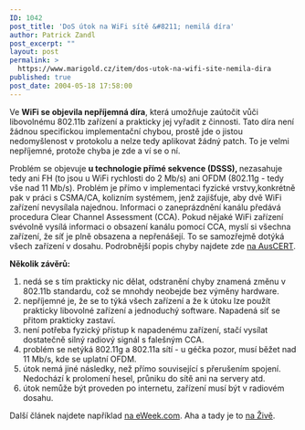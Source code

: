 ```yaml
---
ID: 1042
post_title: 'DoS útok na WiFi sítě &#8211; nemilá díra'
author: Patrick Zandl
post_excerpt: ""
layout: post
permalink: >
  https://www.marigold.cz/item/dos-utok-na-wifi-site-nemila-dira
published: true
post_date: 2004-05-18 17:58:00
---
```

<P>Ve <STRONG>WiFi se objevila nepříjemná díra</STRONG>, která umožňuje zaútočit vůči libovolnému 802.11b zařízení a prakticky jej vyřadit z činnosti. Tato díra není žádnou specifickou implementační chybou, prostě jde o jistou nedomyšlenost v protokolu a nelze tedy aplikovat žádný patch. To je velmi nepříjemné, protože chyba je zde a ví se o ní. </P>
<P>Problém se objevuje <STRONG>u technologie přímé sekvence (DSSS), </STRONG>nezasahuje tedy ani FH (to jsou u WiFi rychlosti do 2 Mb/s) ani OFDM (802.11g - tedy vše nad 11 Mb/s). Problém je přímo v implementaci fyzické vrstvy,konkrétně pak v práci s CSMA/CA, kolizním systémem, jenž zajišťuje, aby dvě WiFi zařízení nevysílala najednou.&#160;Informaci o zaneprázdnění kanálu&#160;předává procedura Clear Channel Assessment (CCA). Pokud nějaké WiFi zařízení svévolně vysílá informaci o obsazení kanálu pomocí CCA, myslí si všechna zařízení, že síť je plně obsazena a nepřenášejí. To se samozřejmě dotýká všech zařízení v dosahu. Podrobnější popis chyby najdete zde <A href="http://www.auscert.org.au/render.html?it=4091" target=_blank>na AusCERT</A>.</P>
<P><STRONG>Několik závěrů:</STRONG> </P>
<OL>
<LI>nedá se s tím prakticky nic dělat, odstranění chyby znamená změnu v 802.11b standardu, což se mnohdy neobejde bez výměny hardware. </LI>
<LI>nepříjemné je, že se to týká všech zařízení a že k útoku lze použít prakticky libovolné zařízení a jednoduchý software. Napadená síť se přitom prakticky zastaví. </LI>
<LI>není potřeba fyzický přístup k napadenému zařízení, stačí vysílat dostatečně silný radiový signál s falešným CCA. </LI>
<LI>problém se netýká 802.11g a 802.11a sítí - u géčka pozor, musí běžet nad 11 Mb/s, kde se uplatní OFDM. </LI>
<LI>útok nemá jiné následky, než přímo související s přerušením spojení. Nedochází k prolomení hesel, průniku do sítě ani na servery atd. </LI>
<LI>útok nemůže být proveden po internetu, zařízení musí být v radiovém dosahu. </LI></OL>
<P>Další článek najdete například <A href="http://www.eweek.com/article2/0,1759,1591992,00.asp" target=_blank>na eWeek.com</A>. Aha a tady je to <A href="http://www.zive.cz/h/Viryabezpecnost/AR.asp?PG=1&amp;ARI=116454&amp;CAI=2156" target=_blank>na Živě</A>.</P>